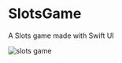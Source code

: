 # SlotsGame
A Slots game made with Swift UI

![slots game](https://user-images.githubusercontent.com/89042174/171204984-a5b4f3ff-c76c-4a3e-9f15-80a18540e810.jpg)

